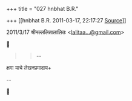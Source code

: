 +++
title = "027 hnbhat B.R."

+++
[[hnbhat B.R.	2011-03-17, 22:17:27 [Source](https://groups.google.com/g/samskrita/c/pWNFDE7apiw)]]



  
  

2011/3/17 श्रीमल्ललितालालितः \<[lalitaa...@gmail.com]()\>  



> 
> > 
> > 
> > 
> > --
> > 
> > 

  

क्षमा याचे लेखनप्रमादाय+ 

--  



